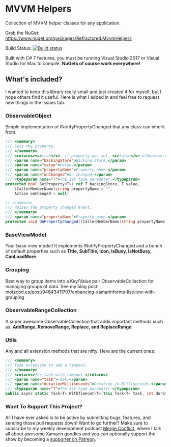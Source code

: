 # MVVM Helpers

Collection of MVVM helper classes for any application.

Grab the NuGet: https://www.nuget.org/packages/Refractored.MvvmHelpers

Build Status: [![Build status](https://ci.appveyor.com/api/projects/status/nsj9rae1g93hy62o/branch/master?svg=true)](https://ci.appveyor.com/project/JamesMontemagno/mvvm-helpers/branch/master)

Built with C# 7 features, you must be running Visual Studio 2017 or Visual Studio for Mac to compile. **NuGets of course work everywhere!**

## What's included?

I wanted to keep this library really small and just created it for myself, but I hope others find it useful. Here is what I added in and feel free to request new things in the Issues tab.

### ObservableObject
Simple implementation of INotifyPropertyChanged that any class can inherit from.

```csharp
/// <summary>
/// Sets the property.
/// </summary>
/// <returns><c>true</c>, if property was set, <c>false</c> otherwise.</returns>
/// <param name="backingStore">Backing store.</param>
/// <param name="value">Value.</param>
/// <param name="propertyName">Property name.</param>
/// <param name="onChanged">On changed.</param>
/// <typeparam name="T">The 1st type parameter.</typeparam>
protected bool SetProperty<T>( ref T backingStore, T value,
    [CallerMemberName]string propertyName = "",
    Action onChanged = null)
```

```csharp
// <summary>
/// Raises the property changed event.
/// </summary>
/// <param name="propertyName">Property name.</param>
protected void OnPropertyChanged([CallerMemberName]string propertyName = "")
```

### BaseViewModel
Your base view model! It implements INotifyPropertyChanged and a bunch of default properties such as **Title, SubTitle, Icon, IsBusy, IsNotBusy, CanLoadMore**.

### Grouping
Best way to group items into a Key/Value pair ObservableCollection for managing groups of data. See my blog post: motzcod.es/post/94643411707/enhancing-xamarinforms-listview-with-grouping

### ObservableRangeCollection
A super awesome ObservableCollection that adds important methods such as: **AddRange, RemoveRange, Replace, and ReplaceRange**.

### Utils
Any and all extension methods that are nifty. Here are the current ones:

```csharp
/// <summary>
/// Task extension to add a timeout.
/// </summary>
/// <returns>The task with timeout.</returns>
/// <param name="task">Task.</param>
/// <param name="durationMilliseconds">Duration in Milliseconds.</param>
/// <typeparam name="T">The 1st type parameter.</typeparam>
public async static Task<T> WithTimeout<T>(this Task<T> task, int durationMilliseconds)
```


### Want To Support This Project?
All I have ever asked is to be active by submitting bugs, features, and sending those pull requests down! Want to go further? Make sure to subscribe to my weekly development podcast [Merge Conflict](http://mergeconflict.fm), where I talk all about awesome Xamarin goodies and you can optionally support the show by becoming a [supporter on Patreon](https://www.patreon.com/mergeconflictfm).
